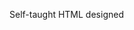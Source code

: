 Self-taught HTML designed
              
 
 
 
      
 
 
                                                               